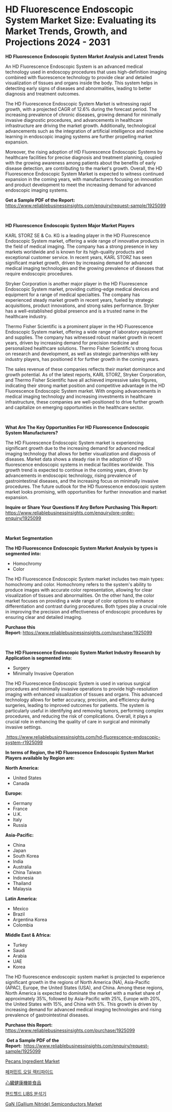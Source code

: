 <p><h1>HD Fluorescence Endoscopic System Market Size: Evaluating its Market Trends, Growth, and Projections 2024 - 2031</h1></p><p><strong>HD Fluorescence Endoscopic System Market Analysis and Latest Trends</strong></p>
<p><p>An HD Fluorescence Endoscopic System is an advanced medical technology used in endoscopy procedures that uses high-definition imaging combined with fluorescence technology to provide clear and detailed visualization of tissues and organs inside the body. This system helps in detecting early signs of diseases and abnormalities, leading to better diagnosis and treatment outcomes.</p><p>The HD Fluorescence Endoscopic System Market is witnessing rapid growth, with a projected CAGR of 12.6% during the forecast period. The increasing prevalence of chronic diseases, growing demand for minimally invasive diagnostic procedures, and advancements in healthcare infrastructure are driving the market growth. Additionally, technological advancements such as the integration of artificial intelligence and machine learning in endoscopic imaging systems are further propelling market expansion.</p><p>Moreover, the rising adoption of HD Fluorescence Endoscopic Systems by healthcare facilities for precise diagnosis and treatment planning, coupled with the growing awareness among patients about the benefits of early disease detection, are contributing to the market's growth. Overall, the HD Fluorescence Endoscopic System Market is expected to witness continued expansion in the coming years, with manufacturers focusing on innovation and product development to meet the increasing demand for advanced endoscopic imaging systems.</p></p>
<p><strong>Get a Sample PDF of the Report:&nbsp;</strong> <a href="https://www.reliablebusinessinsights.com/enquiry/request-sample/1925099">https://www.reliablebusinessinsights.com/enquiry/request-sample/1925099</a></p>
<p>&nbsp;</p>
<p><strong>HD Fluorescence Endoscopic System Major Market Players</strong></p>
<p><p>KARL STORZ SE & Co. KG is a leading player in the HD Fluorescence Endoscopic System market, offering a wide range of innovative products in the field of medical imaging. The company has a strong presence in key markets worldwide and is known for its high-quality products and exceptional customer service. In recent years, KARL STORZ has seen significant market growth, driven by increasing demand for advanced medical imaging technologies and the growing prevalence of diseases that require endoscopic procedures.</p><p>Stryker Corporation is another major player in the HD Fluorescence Endoscopic System market, providing cutting-edge medical devices and equipment for a range of medical specialties. The company has experienced steady market growth in recent years, fueled by strategic acquisitions, product innovations, and strong sales performance. Stryker has a well-established global presence and is a trusted name in the healthcare industry.</p><p>Thermo Fisher Scientific is a prominent player in the HD Fluorescence Endoscopic System market, offering a wide range of laboratory equipment and supplies. The company has witnessed robust market growth in recent years, driven by increasing demand for precision medicine and personalized healthcare solutions. Thermo Fisher Scientific's strong focus on research and development, as well as strategic partnerships with key industry players, has positioned it for further growth in the coming years.</p><p>The sales revenue of these companies reflects their market dominance and growth potential. As of the latest reports, KARL STORZ, Stryker Corporation, and Thermo Fisher Scientific have all achieved impressive sales figures, indicating their strong market position and competitive advantage in the HD Fluorescence Endoscopic System market. With ongoing advancements in medical imaging technology and increasing investments in healthcare infrastructure, these companies are well-positioned to drive further growth and capitalize on emerging opportunities in the healthcare sector.</p></p>
<p>&nbsp;</p>
<p><strong>What Are The Key Opportunities For HD Fluorescence Endoscopic System Manufacturers?</strong></p>
<p><p>The HD Fluorescence Endoscopic System market is experiencing significant growth due to the increasing demand for advanced medical imaging technology that allows for better visualization and diagnosis of diseases. Market data shows a steady rise in the adoption of HD fluorescence endoscopic systems in medical facilities worldwide. This growth trend is expected to continue in the coming years, driven by advancements in endoscopic technology, rising prevalence of gastrointestinal diseases, and the increasing focus on minimally invasive procedures. The future outlook for the HD fluorescence endoscopic system market looks promising, with opportunities for further innovation and market expansion.</p></p>
<p><strong>Inquire or Share Your Questions If Any Before Purchasing This Report:</strong> <a href="https://www.reliablebusinessinsights.com/enquiry/pre-order-enquiry/1925099">https://www.reliablebusinessinsights.com/enquiry/pre-order-enquiry/1925099</a></p>
<p>&nbsp;</p>
<p><strong>Market Segmentation</strong></p>
<p><strong>The HD Fluorescence Endoscopic System Market Analysis by types is segmented into:</strong></p>
<p><ul><li>Homochromy</li><li>Color</li></ul></p>
<p><p>The HD Fluorescence Endoscopic System market includes two main types: homochromy and color. Homochromy refers to the system's ability to produce images with accurate color representation, allowing for clear visualization of tissues and abnormalities. On the other hand, the color market focuses on providing a wide range of color options to enhance differentiation and contrast during procedures. Both types play a crucial role in improving the precision and effectiveness of endoscopic procedures by ensuring clear and detailed imaging.</p></p>
<p><strong>Purchase this Report:&nbsp;</strong><a href="https://www.reliablebusinessinsights.com/purchase/1925099">https://www.reliablebusinessinsights.com/purchase/1925099</a></p>
<p>&nbsp;</p>
<p><strong>The HD Fluorescence Endoscopic System Market Industry Research by Application is segmented into:</strong></p>
<p><ul><li>Surgery</li><li>Minimally Invasive Operation</li></ul></p>
<p><p>The HD Fluorescence Endoscopic System is used in various surgical procedures and minimally invasive operations to provide high-resolution imaging with enhanced visualization of tissues and organs. This advanced technology allows for better accuracy, precision, and efficiency during surgeries, leading to improved outcomes for patients. The system is particularly useful in identifying and removing tumors, performing complex procedures, and reducing the risk of complications. Overall, it plays a crucial role in enhancing the quality of care in surgical and minimally invasive settings.</p></p>
<p><a href="https://www.reliablebusinessinsights.com/hd-fluorescence-endoscopic-system-r1925099">&nbsp;https://www.reliablebusinessinsights.com/hd-fluorescence-endoscopic-system-r1925099</a></p>
<p><strong>In terms of Region, the HD Fluorescence Endoscopic System Market Players available by Region are:</strong></p>
<p>
    <p> <strong> North America: </strong>
        <ul>
            <li>United States</li>
            <li>Canada</li>
        </ul>
        </p> 
    <p> <strong> Europe: </strong>
        <ul>
            <li>Germany</li>
            <li>France</li>
            <li>U.K.</li>
            <li>Italy</li>
            <li>Russia</li>
        </ul>
        </p> 
    <p> <strong> Asia-Pacific: </strong>
        <ul>
            <li>China</li>
            <li>Japan</li>
            <li>South Korea</li>
            <li>India</li>
            <li>Australia</li>
            <li>China Taiwan</li>
            <li>Indonesia</li>
            <li>Thailand</li>
            <li>Malaysia</li>
        </ul>
        </p> 
    <p> <strong> Latin America: </strong>
        <ul>
            <li>Mexico</li>
            <li>Brazil</li>
            <li>Argentina Korea</li>
            <li>Colombia</li>
        </ul>
        </p> 
    <p> <strong> Middle East & Africa: </strong>
        <ul>
            <li>Turkey</li>
            <li>Saudi</li>
            <li>Arabia</li>
            <li>UAE</li>
            <li>Korea</li>
        </ul>
    </p>
    </p>
<p><p>The HD fluorescence endoscopic system market is projected to experience significant growth in the regions of North America (NA), Asia-Pacific (APAC), Europe, the United States (USA), and China. Among these regions, North America is expected to dominate the market with a market share of approximately 35%, followed by Asia-Pacific with 25%, Europe with 20%, the United States with 15%, and China with 5%. This growth is driven by increasing demand for advanced medical imaging technologies and rising prevalence of gastrointestinal diseases.</p></p>
<p><strong>Purchase this Report: </strong><a href="https://www.reliablebusinessinsights.com/purchase/1925099">https://www.reliablebusinessinsights.com/purchase/1925099</a></p>
<p>&nbsp;<strong>Get a Sample PDF of the Report:&nbsp;&nbsp;</strong><a href="https://www.reliablebusinessinsights.com/enquiry/request-sample/1925099">https://www.reliablebusinessinsights.com/enquiry/request-sample/1925099</a></p>
<p><strong></strong></p>
<p><p><a href="https://issuu.com/reportprime-2/docs/pecans-ingredient-market-size-2030.pptx">Pecans Ingredient Market</a></p><p><a href="https://github.com/bossladyaries0/Market-Research-Report-List-1/blob/main/1765155111523.md">페퍼민트 오일 렉티파이드</a></p><p><a href="https://github.com/AriMuller2009/Market-Research-Report-List-2/blob/main/7358032115562.md">心臓健康機能食品</a></p><p><a href="https://github.com/DavidCarter19662022/Market-Research-Report-List-1/blob/main/2472612111524.md">핸드헬드 LIBS 분석기</a></p><p><a href="https://github.com/nandosuryapratama/Market-Research-Report-List-1/blob/main/gan-gallium-nitride-semiconductors-market.md">GaN (Gallium Nitride) Semiconductors Market</a></p></p>